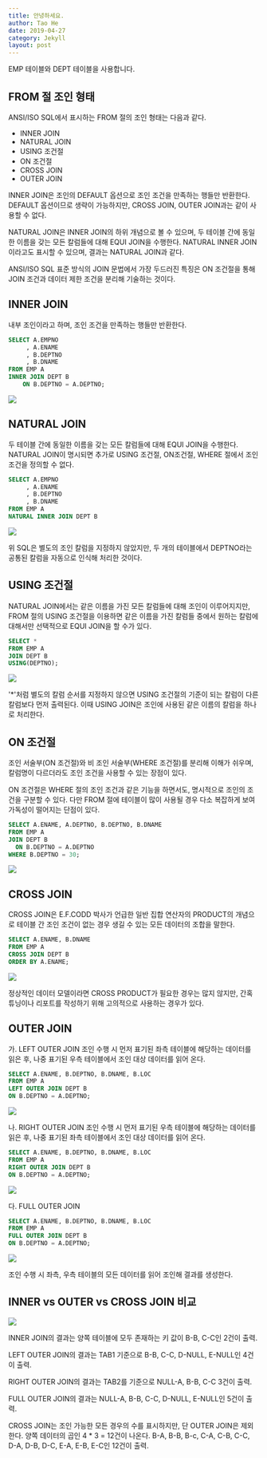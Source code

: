 ```yaml
---
title: 안녕하세요.
author: Tao He
date: 2019-04-27
category: Jekyll
layout: post
---
```


EMP 테이블와 DEPT 테이블을 사용합니다.

## FROM 절 조인 형태

ANSI/ISO SQL에서 표시하는 FROM 절의 조인 형태는 다음과 같다.

>

- INNER JOIN
- NATURAL JOIN
- USING 조건절
- ON 조건절
- CROSS JOIN
- OUTER JOIN

INNER JOIN은 조인의 DEFAULT 옵션으로 조인 조건을 만족하는 행들만 반환한다. DEFAULT 옵션이므로 생략이 가능하지만, CROSS JOIN, OUTER JOIN과는 같이 사용할 수 없다.

NATURAL JOIN은 INNER JOIN의 하위 개념으로 볼 수 있으며, 두 테이블 간에 동일한 이름을 갖는 모든 칼럼들에 대해 EQUI JOIN을 수행한다. NATURAL INNER JOIN이라고도 표시할 수 있으며, 결과는 NATURAL JOIN과 같다.

ANSI/ISO SQL 표준 방식의 JOIN 문법에서 가장 두드러진 특징은 ON 조건절을 통해 JOIN 조건과 데이터 제한 조건을 분리해 기술하는 것이다.

## INNER JOIN

내부 조인이라고 하며, 조인 조건을 만족하는 행들만 반환한다.

```sql
SELECT A.EMPNO
	 , A.ENAME
     , B.DEPTNO
     , B.DNAME
FROM EMP A
INNER JOIN DEPT B
    ON B.DEPTNO = A.DEPTNO;
```

![](https://velog.velcdn.com/images/gid0727/post/59da7d80-068a-46b6-b852-25b7523ee6f0/image.png)

## NATURAL JOIN

두 테이블 간에 동일한 이름을 갖는 모든 칼럼들에 대해 EQUI JOIN을 수행한다.
NATURAL JOIN이 명시되면 추가로 USING 조건절, ON조건절, WHERE 절에서 조인 조건을 정의할 수 없다.

```sql
SELECT A.EMPNO
	 , A.ENAME
     , B.DEPTNO
     , B.DNAME
FROM EMP A
NATURAL INNER JOIN DEPT B
```

![](https://velog.velcdn.com/images/gid0727/post/59da7d80-068a-46b6-b852-25b7523ee6f0/image.png)

위 SQL은 별도의 조인 칼럼을 지정하지 않았지만, 두 개의 테이블에서 DEPTNO라는 공통된 칼럼을 자동으로 인식해 처리한 것이다.

## USING 조건절

NATURAL JOIN에서는 같은 이름을 가진 모든 칼럼들에 대해 조인이 이루어지지만, FROM 절의 USING 조건절을 이용하면 같은 이름을 가진 칼럼들 중에서 원하는 칼럼에 대해서만 선택적으로 EQUI JOIN을 할 수가 있다.

```sql
SELECT *
FROM EMP A
JOIN DEPT B
USING(DEPTNO);
```

![](https://velog.velcdn.com/images/gid0727/post/dcabe00d-10e0-4bf6-805f-f518d7f3487b/image.png)

'\*'처럼 별도의 칼럼 순서를 지정하지 않으면 USING 조건절의 기준이 되는 칼럼이 다른 칼럼보다 먼저 출력된다. 이때 USING JOIN은 조인에 사용된 같은 이름의 칼럼을 하나로 처리한다.

## ON 조건절

조인 서술부(ON 조건절)와 비 조인 서술부(WHERE 조건절)를 분리해 이해가 쉬우며, 칼럼명이 다르더라도 조인 조건을 사용할 수 있는 장점이 있다.

ON 조건절은 WHERE 절의 조인 조건과 같은 기능을 하면서도, 명시적으로 조인의 조건을 구분할 수 있다. 다만 FROM 절에 테이블이 많이 사용될 경우 다소 복잡하게 보여 가독성이 떨어지는 단점이 있다.

```sql
SELECT A.ENAME, A.DEPTNO, B.DEPTNO, B.DNAME
FROM EMP A
JOIN DEPT B
  ON B.DEPTNO = A.DEPTNO
WHERE B.DEPTNO = 30;
```

![](https://velog.velcdn.com/images/gid0727/post/94cd1804-68da-4967-b0c2-36f152f3bb41/image.png)

## CROSS JOIN

CROSS JOIN은 E.F.CODD 박사가 언급한 일반 집합 연산자의 PRODUCT의 개념으로 테이블 간 조인 조건이 없는 경우 생길 수 있는 모든 데이터의 조합을 말한다.

```sql
SELECT A.ENAME, B.DNAME
FROM EMP A
CROSS JOIN DEPT B
ORDER BY A.ENAME;
```

![](https://velog.velcdn.com/images/gid0727/post/7473bf5f-b164-43c0-abfa-c4fee332f68f/image.png)

정상적인 데이터 모델이라면 CROSS PRODUCT가 필요한 경우는 많지 않지만, 간혹 튜닝이나 리포트를 작성하기 위해 고의적으로 사용하는 경우가 있다.

## OUTER JOIN

가. LEFT OUTER JOIN
조인 수행 시 먼저 표기된 좌측 테이블에 해당하는 데이터를 읽은 후, 나중 표기된 우측 테이블에서 조인 대상 데이터를 읽어 온다.

```sql
SELECT A.ENAME, B.DEPTNO, B.DNAME, B.LOC
FROM EMP A
LEFT OUTER JOIN DEPT B
ON B.DEPTNO = A.DEPTNO;
```

![](https://velog.velcdn.com/images/gid0727/post/e8136523-e42e-42df-9d68-f47c21644b21/image.png)

나. RIGHT OUTER JOIN
조인 수행 시 먼저 표기된 우측 테이블에 해당하는 데이터를 읽은 후, 나중 표기된 좌측 테이블에서 조인 대상 데이터를 읽어 온다.

```sql
SELECT A.ENAME, B.DEPTNO, B.DNAME, B.LOC
FROM EMP A
RIGHT OUTER JOIN DEPT B
ON B.DEPTNO = A.DEPTNO;
```

![](https://velog.velcdn.com/images/gid0727/post/6c9267e4-7f8c-4039-8e6c-9c9cd88a4bb5/image.png)

다. FULL OUTER JOIN

```sql
SELECT A.ENAME, B.DEPTNO, B.DNAME, B.LOC
FROM EMP A
FULL OUTER JOIN DEPT B
ON B.DEPTNO = A.DEPTNO;
```

![](https://velog.velcdn.com/images/gid0727/post/ea0bf3db-2160-443b-ace3-d5158eac1644/image.png)

조인 수행 시 좌측, 우측 테이블의 모든 데이터를 읽어 조인해 결과를 생성한다.

## INNER vs OUTER vs CROSS JOIN 비교

![](https://velog.velcdn.com/images/gid0727/post/6169a073-ceaa-4346-ba68-53462217a246/image.png)

INNER JOIN의 결과는
양쪽 테이블에 모두 존재하는 키 값이 B-B, C-C인 2건이 출력.

LEFT OUTER JOIN의 결과는
TAB1 기준으로 B-B, C-C, D-NULL, E-NULL인 4건이 출력.

RIGHT OUTER JOIN의 결과는
TAB2를 기준으로 NULL-A, B-B, C-C 3건이 출력.

FULL OUTER JOIN의 결과는
NULL-A, B-B, C-C, D-NULL, E-NULL인 5건이 출력.

CROSS JOIN는
조인 가능한 모든 경우의 수를 표시하지만, 단 OUTER JOIN은 제외한다.
양쪽 데이터의 곱인 4 \* 3 = 12건이 나온다.
B-A, B-B, B-c, C-A, C-B, C-C, D-A, D-B, D-C, E-A, E-B, E-C인 12건이 출력.
